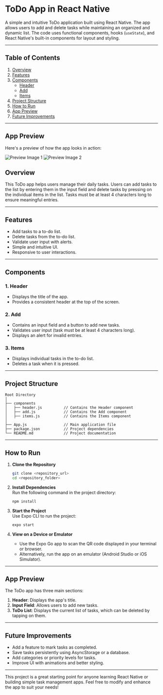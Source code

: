 # ToDo App in React Native

A simple and intuitive ToDo application built using React Native. The app allows users to add and delete tasks while maintaining an organized and dynamic list. The code uses functional components, hooks (`useState`), and React Native's built-in components for layout and styling.

---

## **Table of Contents**

1. [Overview](#overview)  
2. [Features](#features)  
3. [Components](#components)  
   - [Header](#header)  
   - [Add](#add)  
   - [Items](#items)  
4. [Project Structure](#project-structure)  
5. [How to Run](#how-to-run)  
6. [App Preview](#app-preview)  
7. [Future Improvements](#future-improvements)

---
## App Preview

Here's a preview of how the app looks in action:

![Preview Image 1](assets/preview.png)
![Preview Image 2](assets/preview2.png)


## **Overview**

This ToDo app helps users manage their daily tasks. Users can add tasks to the list by entering them in the input field and delete tasks by pressing on the individual items in the list. Tasks must be at least 4 characters long to ensure meaningful entries.

---

## **Features**

- Add tasks to a to-do list.
- Delete tasks from the to-do list.
- Validate user input with alerts.
- Simple and intuitive UI.
- Responsive to user interactions.

---

## **Components**

### 1. **Header**
   - Displays the title of the app.
   - Provides a consistent header at the top of the screen.

### 2. **Add**
   - Contains an input field and a button to add new tasks.
   - Validates user input (task must be at least 4 characters long).
   - Displays an alert for invalid entries.

### 3. **Items**
   - Displays individual tasks in the to-do list.
   - Deletes a task when it is pressed.

---

## **Project Structure**

```
Root Directory
│
├── components
│   ├── header.js          // Contains the Header component
│   ├── add.js             // Contains the Add component
│   ├── items.js           // Contains the Items component
│
├── App.js                 // Main application file
├── package.json           // Project dependencies
└── README.md              // Project documentation
```

---

## **How to Run**

1. **Clone the Repository**  
   ```bash
   git clone <repository_url>
   cd <repository_folder>
   ```

2. **Install Dependencies**  
   Run the following command in the project directory:  
   ```bash
   npm install
   ```

3. **Start the Project**  
   Use Expo CLI to run the project:  
   ```bash
   expo start
   ```

4. **View on a Device or Emulator**  
   - Use the Expo Go app to scan the QR code displayed in your terminal or browser.  
   - Alternatively, run the app on an emulator (Android Studio or iOS Simulator).

---

## **App Preview**

The ToDo app has three main sections:

1. **Header**: Displays the app's title.  
2. **Input Field**: Allows users to add new tasks.  
3. **ToDo List**: Displays the current list of tasks, which can be deleted by tapping on them.

---

## **Future Improvements**

- Add a feature to mark tasks as completed.
- Save tasks persistently using AsyncStorage or a database.
- Add categories or priority levels for tasks.
- Improve UI with animations and better styling.

---

This project is a great starting point for anyone learning React Native or building simple task management apps. Feel free to modify and enhance the app to suit your needs!
